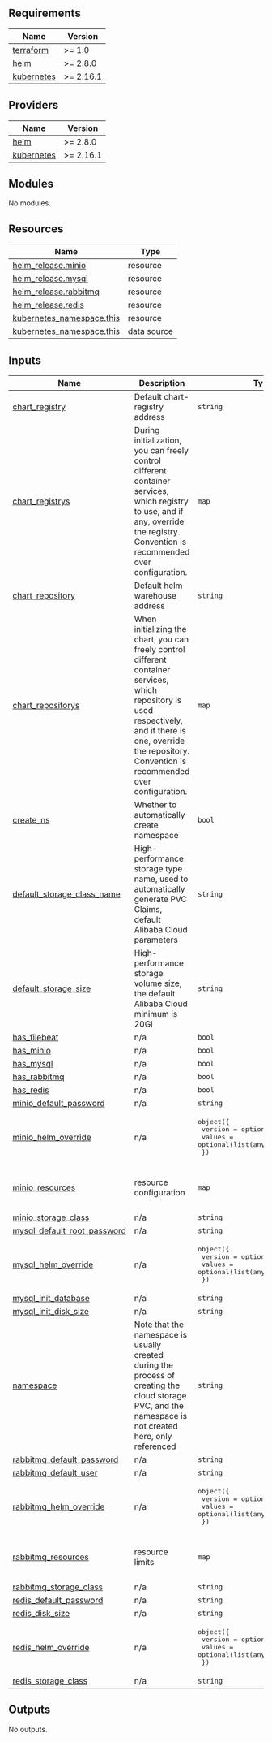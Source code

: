 
<!-- BEGIN_TF_DOCS -->
## Requirements

| Name | Version |
|------|---------|
| <a name="requirement_terraform"></a> [terraform](#requirement\_terraform) | >= 1.0 |
| <a name="requirement_helm"></a> [helm](#requirement\_helm) | >= 2.8.0 |
| <a name="requirement_kubernetes"></a> [kubernetes](#requirement\_kubernetes) | >= 2.16.1 |

## Providers

| Name | Version |
|------|---------|
| <a name="provider_helm"></a> [helm](#provider\_helm) | >= 2.8.0 |
| <a name="provider_kubernetes"></a> [kubernetes](#provider\_kubernetes) | >= 2.16.1 |

## Modules

No modules.

## Resources

| Name | Type |
|------|------|
| [helm_release.minio](https://registry.terraform.io/providers/hashicorp/helm/latest/docs/resources/release) | resource |
| [helm_release.mysql](https://registry.terraform.io/providers/hashicorp/helm/latest/docs/resources/release) | resource |
| [helm_release.rabbitmq](https://registry.terraform.io/providers/hashicorp/helm/latest/docs/resources/release) | resource |
| [helm_release.redis](https://registry.terraform.io/providers/hashicorp/helm/latest/docs/resources/release) | resource |
| [kubernetes_namespace.this](https://registry.terraform.io/providers/hashicorp/kubernetes/latest/docs/resources/namespace) | resource |
| [kubernetes_namespace.this](https://registry.terraform.io/providers/hashicorp/kubernetes/latest/docs/data-sources/namespace) | data source |

## Inputs

| Name | Description | Type | Default | Required |
|------|-------------|------|---------|:--------:|
| <a name="input_chart_registry"></a> [chart\_registry](#input\_chart\_registry) | Default chart-registry address | `string` | `"docker.io"` | no |
| <a name="input_chart_registrys"></a> [chart\_registrys](#input\_chart\_registrys) | During initialization, you can freely control different container services, which registry to use, and if any, override the registry. Convention is recommended over configuration. | `map` | `{}` | no |
| <a name="input_chart_repository"></a> [chart\_repository](#input\_chart\_repository) | Default helm warehouse address | `string` | `"https://charts.bitnami.com/bitnami"` | no |
| <a name="input_chart_repositorys"></a> [chart\_repositorys](#input\_chart\_repositorys) | When initializing the chart, you can freely control different container services, which repository is used respectively, and if there is one, override the repository. Convention is recommended over configuration. | `map` | `{}` | no |
| <a name="input_create_ns"></a> [create\_ns](#input\_create\_ns) | Whether to automatically create namespace | `bool` | `true` | no |
| <a name="input_default_storage_class_name"></a> [default\_storage\_class\_name](#input\_default\_storage\_class\_name) | High-performance storage type name, used to automatically generate PVC Claims, default Alibaba Cloud parameters | `string` | `"alicloud-disk-efficiency"` | no |
| <a name="input_default_storage_size"></a> [default\_storage\_size](#input\_default\_storage\_size) | High-performance storage volume size, the default Alibaba Cloud minimum is 20Gi | `string` | `"20Gi"` | no |
| <a name="input_has_filebeat"></a> [has\_filebeat](#input\_has\_filebeat) | n/a | `bool` | `false` | no |
| <a name="input_has_minio"></a> [has\_minio](#input\_has\_minio) | n/a | `bool` | `false` | no |
| <a name="input_has_mysql"></a> [has\_mysql](#input\_has\_mysql) | n/a | `bool` | `true` | no |
| <a name="input_has_rabbitmq"></a> [has\_rabbitmq](#input\_has\_rabbitmq) | n/a | `bool` | `false` | no |
| <a name="input_has_redis"></a> [has\_redis](#input\_has\_redis) | n/a | `bool` | `false` | no |
| <a name="input_minio_default_password"></a> [minio\_default\_password](#input\_minio\_default\_password) | n/a | `string` | `"73VyYWygp7VakhRC6hTf"` | no |
| <a name="input_minio_helm_override"></a> [minio\_helm\_override](#input\_minio\_helm\_override) | n/a | <pre>object({<br>    version = optional(string, null)<br>    values  = optional(list(any), [])<br>  })</pre> | `{}` | no |
| <a name="input_minio_resources"></a> [minio\_resources](#input\_minio\_resources) | resource configuration | `map` | <pre>{<br>  "limits": {},<br>  "requests": {}<br>}</pre> | no |
| <a name="input_minio_storage_class"></a> [minio\_storage\_class](#input\_minio\_storage\_class) | n/a | `string` | `""` | no |
| <a name="input_mysql_default_root_password"></a> [mysql\_default\_root\_password](#input\_mysql\_default\_root\_password) | n/a | `string` | `"6sg8vgDFcwWXP386EiZB"` | no |
| <a name="input_mysql_helm_override"></a> [mysql\_helm\_override](#input\_mysql\_helm\_override) | n/a | <pre>object({<br>    version = optional(string, null)<br>    values  = optional(list(any), [])<br>  })</pre> | `{}` | no |
| <a name="input_mysql_init_database"></a> [mysql\_init\_database](#input\_mysql\_init\_database) | n/a | `string` | `"apitable"` | no |
| <a name="input_mysql_init_disk_size"></a> [mysql\_init\_disk\_size](#input\_mysql\_init\_disk\_size) | n/a | `string` | `"20Gi"` | no |
| <a name="input_namespace"></a> [namespace](#input\_namespace) | Note that the namespace is usually created during the process of creating the cloud storage PVC, and the namespace is not created here, only referenced | `string` | `"apitable-datacenter"` | no |
| <a name="input_rabbitmq_default_password"></a> [rabbitmq\_default\_password](#input\_rabbitmq\_default\_password) | n/a | `string` | `"7r4HVvsrwP4kQjAgj8Jj"` | no |
| <a name="input_rabbitmq_default_user"></a> [rabbitmq\_default\_user](#input\_rabbitmq\_default\_user) | n/a | `string` | `"user"` | no |
| <a name="input_rabbitmq_helm_override"></a> [rabbitmq\_helm\_override](#input\_rabbitmq\_helm\_override) | n/a | <pre>object({<br>    version = optional(string, null)<br>    values  = optional(list(any), [])<br>  })</pre> | `{}` | no |
| <a name="input_rabbitmq_resources"></a> [rabbitmq\_resources](#input\_rabbitmq\_resources) | resource limits | `map` | <pre>{<br>  "limits": {},<br>  "requests": {}<br>}</pre> | no |
| <a name="input_rabbitmq_storage_class"></a> [rabbitmq\_storage\_class](#input\_rabbitmq\_storage\_class) | n/a | `string` | `""` | no |
| <a name="input_redis_default_password"></a> [redis\_default\_password](#input\_redis\_default\_password) | n/a | `string` | `"UHWCWiuUMVyupqmW4cXV"` | no |
| <a name="input_redis_disk_size"></a> [redis\_disk\_size](#input\_redis\_disk\_size) | n/a | `string` | `"20Gi"` | no |
| <a name="input_redis_helm_override"></a> [redis\_helm\_override](#input\_redis\_helm\_override) | n/a | <pre>object({<br>    version = optional(string, null)<br>    values  = optional(list(any), [])<br>  })</pre> | `{}` | no |
| <a name="input_redis_storage_class"></a> [redis\_storage\_class](#input\_redis\_storage\_class) | n/a | `string` | `""` | no |

## Outputs

No outputs.
<!-- END_TF_DOCS -->